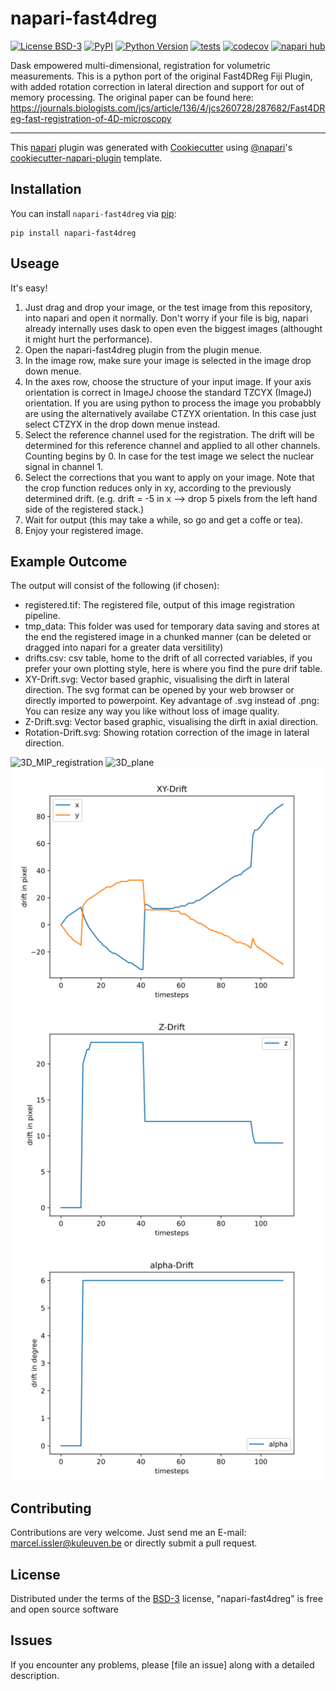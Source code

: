 # napari-fast4dreg

[![License BSD-3](https://img.shields.io/pypi/l/napari-fast4dreg.svg?color=green)](https://github.com/Macl-I/napari-fast4dreg/raw/main/LICENSE)
[![PyPI](https://img.shields.io/pypi/v/napari-fast4dreg.svg?color=green)](https://pypi.org/project/napari-fast4dreg)
[![Python Version](https://img.shields.io/pypi/pyversions/napari-fast4dreg.svg?color=green)](https://python.org)
[![tests](https://github.com/Macl-I/napari-fast4dreg/workflows/tests/badge.svg)](https://github.com/Macl-I/napari-fast4dreg/actions)
[![codecov](https://codecov.io/gh/Macl-I/napari-fast4dreg/branch/main/graph/badge.svg)](https://codecov.io/gh/Macl-I/napari-fast4dreg)
[![napari hub](https://img.shields.io/endpoint?url=https://api.napari-hub.org/shields/napari-fast4dreg)](https://napari-hub.org/plugins/napari-fast4dreg)

Dask empowered multi-dimensional, registration for volumetric measurements.
This is a python port of the original Fast4DReg Fiji Plugin, with added rotation correction in lateral direction and support for out of memory processing.
The original paper can be found here:
https://journals.biologists.com/jcs/article/136/4/jcs260728/287682/Fast4DReg-fast-registration-of-4D-microscopy

----------------------------------

This [napari] plugin was generated with [Cookiecutter] using [@napari]'s [cookiecutter-napari-plugin] template.

<!--
Don't miss the full getting started guide to set up your new package:
https://github.com/napari/cookiecutter-napari-plugin#getting-started

and review the napari docs for plugin developers:
https://napari.org/stable/plugins/index.html
-->

## Installation

You can install `napari-fast4dreg` via [pip]:

    pip install napari-fast4dreg

## Useage 

It's easy! 
1) Just drag and drop your image, or the test image from this repository, into napari and open it normally. 
Don't worry if your file is big, napari already internally uses dask to open even the biggest images (althought it might hurt the performance).
2) Open the napari-fast4dreg plugin from the plugin menue.
3) In the image row, make sure your image is selected in the image drop down menue.
4) In the axes row, choose the structure of your input image. If your axis orientation is correct in ImageJ choose the standard TZCYX (ImageJ) orientation. If you are using python to process the image you probabbly are using the alternatively availabe CTZYX orientation. In this case just select CTZYX in the drop down menue instead.
5) Select the reference channel used for the registration. The drift will be determined for this reference channel and applied to all other channels. Counting begins by 0. In case for the test image we select the nuclear signal in channel 1.
6) Select the corrections that you want to apply on your image. Note that the crop function reduces only in xy, according to the previously determined drift. (e.g. drift = -5 in x --> drop 5 pixels from the left hand side of the registered stack.)
7) Wait for output (this may take a while, so go and get a coffe or tea).
8) Enjoy your registered image.


## Example Outcome
The output will consist of the following (if chosen): 
- registered.tif: The registered file, output of this image registration pipeline.
- tmp_data: This folder was used for temporary data saving and stores at the end the registered image in a chunked manner (can be deleted or dragged into napari for a greater data versitility)
- drifts.csv: csv table, home to the drift of all corrected variables, if you prefer your own plotting style, here is where you find the pure drif table.
- XY-Drift.svg: Vector based graphic, visualising the dirft in lateral direction. The svg format can be opened by your web browser or directly imported to powerpoint. Key advantage of .svg instead of .png: You can resize any way you like without loss of image quality.
- Z-Drift.svg: Vector based graphic, visualising the dirft in axial direction.
- Rotation-Drift.svg: Showing rotation correction of the image in lateral direction.
  
![3D_MIP_registration](./media/3D_registration.gif)
![3D_plane](./media/3D_plane_registration.gif)
![XY-Drift](./media/XY-Drift.svg)
![Z-Drift](./media/Z-Drift.svg)
![Rotation-Drift](./media/Rotation-Drift.svg)

## Contributing

Contributions are very welcome. Just send me an E-mail: marcel.issler@kuleuven.be or directly submit a pull request.

## License

Distributed under the terms of the [BSD-3] license,
"napari-fast4dreg" is free and open source software

## Issues

If you encounter any problems, please [file an issue] along with a detailed description.

[napari]: https://github.com/napari/napari
[Cookiecutter]: https://github.com/audreyr/cookiecutter
[@napari]: https://github.com/napari
[MIT]: http://opensource.org/licenses/MIT
[BSD-3]: http://opensource.org/licenses/BSD-3-Clause
[GNU GPL v3.0]: http://www.gnu.org/licenses/gpl-3.0.txt
[GNU LGPL v3.0]: http://www.gnu.org/licenses/lgpl-3.0.txt
[Apache Software License 2.0]: http://www.apache.org/licenses/LICENSE-2.0
[Mozilla Public License 2.0]: https://www.mozilla.org/media/MPL/2.0/index.txt
[cookiecutter-napari-plugin]: https://github.com/napari/cookiecutter-napari-plugin

[napari]: https://github.com/napari/napari
[tox]: https://tox.readthedocs.io/en/latest/
[pip]: https://pypi.org/project/pip/
[PyPI]: https://pypi.org/
